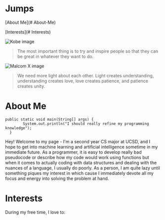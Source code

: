 # Jumps

[About Me](# About-Me)

[Interests](# Interests)

![Kobe image](https://theundefeated.com/wp-content/uploads/2020/02/kobe-bryant-e1581599895110.jpg?w=700)

> The most important thing is to try and inspire people so that they can be great in whatever they want to do.

![Malcom X image](http://c.files.bbci.co.uk/6021/production/_112290642_malcolm1.png)

> We need more light about each other. Light creates understanding, understanding creates love, love creates patience, and patience creates unity.

# About Me

```
public static void main(String[] args) {
        System.out.println("I should really refine my programming knowledge"); 
  }
```

Hey! Welcome to my page - I'm a second year CS major at UCSD, and I hope to get into machine learning and artificial intelligence sometime in my immediate future. As a programmer, it is easy to develop really bad pseudocode or describe how my code would work using functions but when it comes to actually coding with data structures and dealing with the nuances of a language, I usually do poorly. As a person, I am quite lazy until something piques my interest in which cause I immediately devote all my focus and energy into solving the problem at hand.

# Interests
During my free time, I love to: 
